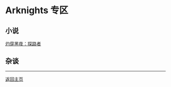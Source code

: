 # Arknights 专区

## 小说
[灼穿黑夜：探路者](illuminate-the-night/pathfinders/table-of-contents)

## 杂谈

<hr>

[返回主页](https://shane-xue.github.io)
